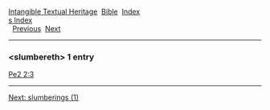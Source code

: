 [Intangible Textual Heritage](../../index)  [Bible](../index) 
[Index](index)   
[s Index](_s_)  
  [Previous](c10585)  [Next](c10587) 

------------------------------------------------------------------------

### &lt;slumbereth&gt; 1 entry

[Pe2 2:3](../kjv/pe2002.htm#003)  

------------------------------------------------------------------------

[Next: slumberings (1)](c10587)
